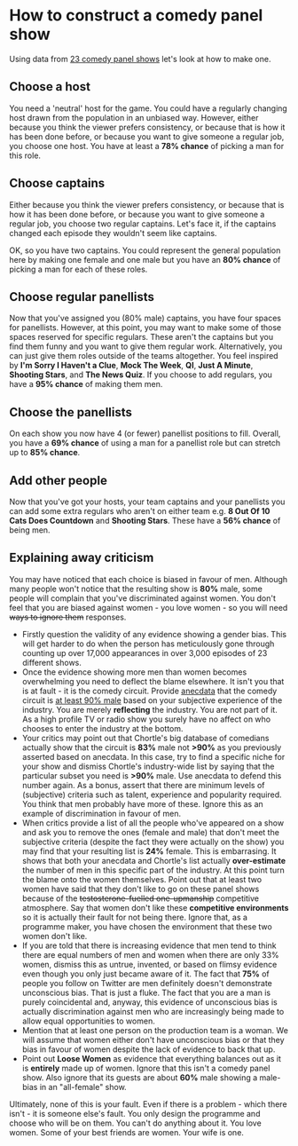 # How to construct a comedy panel show

Using data from [23 comedy panel shows](http://www.strudel.org.uk/panelshows/) let's look at how to make one.

## Choose a host

You need a 'neutral' host for the game. You could have a regularly changing host drawn from the population in an unbiased way. However, either because you think the viewer prefers consistency, or because that is how it has been done before, or because you want to give someone a regular job, you choose one host. You have at least a **78% chance** of picking a man for this role.

## Choose captains

Either because you think the viewer prefers consistency, or because that is how it has been done before, or because you want to give someone a regular job, you choose two regular captains. Let's face it, if the captains changed each episode they wouldn't seem like captains.

OK, so you have two captains. You could represent the general population here by making one female and one male but you have an **80% chance** of picking a man for each of these roles.

## Choose regular panellists

Now that you've assigned you (80% male) captains, you have four spaces for panellists. However, at this point, you may want to make some of those spaces reserved for specific regulars. These aren't the captains but you find them funny and you want to give them regular work. Alternatively, you can just give them roles outside of the teams altogether. You feel inspired by __I'm Sorry I Haven't a Clue__, __Mock The Week__, __QI__, __Just A Minute__, __Shooting Stars__, and __The News Quiz__. If you choose to add regulars, you have a **95% chance** of making them men.

## Choose the panellists

On each show you now have 4 (or fewer) panellist positions to fill. Overall, you have a **69% chance** of using a man for a panellist role but can stretch up to **85% chance**.

## Add other people

Now that you've got your hosts, your team captains and your panellists you can add some extra regulars who aren't on either team e.g. __8 Out Of 10 Cats Does Countdown__ and __Shooting Stars__. These have a **56% chance** of being men.

## Explaining away criticism

You may have noticed that each choice is biased in favour of men. Although many people won't notice that the resulting show is **80%** male, some people will complain that you've discriminated against women. You don't feel that you are biased against women - you love women - so you will need ~~ways to ignore them~~ responses.

* Firstly question the validity of any evidence showing a gender bias. This will get harder to do when the person has meticulously gone through counting up over 17,000 appearances in over 3,000 episodes of 23 different shows.
* Once the evidence showing more men than women becomes overwhelming you need to deflect the blame elsewhere. It isn't you that is at fault - it is the comedy circuit. Provide [anecdata](http://bethanyblack.blogspot.co.uk/2011/10/dont-put-your-daughter-on-stage-mrs.html) that the comedy circuit is [at least 90% male](http://www.telegraph.co.uk/culture/tvandradio/5712453/Interview-Dara-OBriain.html) based on your subjective experience of the industry. You are merely __reflecting__ the industry. You are not part of it. As a high profile TV or radio show you surely have no affect on who chooses to enter the industry at the bottom. 
* Your critics may point out that Chortle's big database of comedians actually show that the circuit is **83%** male not **>90%** as you previously asserted based on anecdata. In this case, try to find a specific niche for your show and dismiss Chortle's industry-wide list by saying that the particular subset you need is **>90%** male. Use anecdata to defend this number again. As a bonus, assert that there are minimum levels of (subjective) criteria such as talent, experience and popularity required. You think that men probably have more of these. Ignore this as an example of discrimination in favour of men.
* When critics provide a list of all the people who've appeared on a show and ask you to remove the ones (female and male) that don't meet the subjective criteria (despite the fact they were actually on the show) you may find that your resulting list is **24%** female. This is embarrasing. It shows that both your anecdata and Chortle's list actually __over-estimate__ the number of men in this specific part of the industry. At this point turn the blame onto the women themselves. Point out that at least two women have said that they don't like to go on these panel shows because of the ~~testosterone-fuelled one-upmanship~~ competitive atmosphere. Say that women don't like these __competitive environments__ so it is actually their fault for not being there. Ignore that, as a programme maker, you have chosen the environment that these two women don't like.
* If you are told that there is increasing evidence that men tend to think there are equal numbers of men and women when there are only 33% women, dismiss this as untrue, invented, or based on flimsy evidence even though you only just became aware of it. The fact that **75%** of people you follow on Twitter are men definitely doesn't demonstrate unconscious bias. That is just a fluke. The fact that you are a man is purely coincidental and, anyway, this evidence of unconscious bias is actually discrimination against men who are increasingly being made to allow equal opportunities to women.
* Mention that at least one person on the production team is a woman. We will assume that women either don't have unconscious bias or that they bias in favour of women despite the lack of evidence to back that up.
* Point out __Loose Women__ as evidence that everything balances out as it is __entirely__ made up of women. Ignore that this isn't a comedy panel show. Also ignore that its guests are about **60%** male showing a male-bias in an "all-female" show.

Ultimately, none of this is your fault. Even if there is a problem - which there isn't - it is someone else's fault. You only design the programme and choose who will be on them. You can't do anything about it. You love women. Some of your best friends are women. Your wife is one.